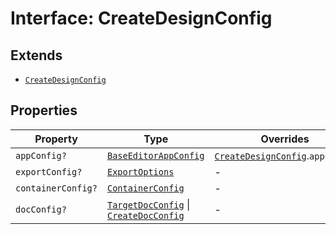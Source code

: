 # Interface: CreateDesignConfig

## Extends

- [`CreateDesignConfig`](../../../../editor/DesignConfig.types/interfaces/create-design-config/index.md)

## Properties

| Property | Type | Overrides | Inherited from |
| ------ | ------ | ------ | ------ |
| `appConfig?` | [`BaseEditorAppConfig`](../../../../editor/AppConfig.types/interfaces/Baseeditor-app-config.md) | [`CreateDesignConfig`](../../../../editor/DesignConfig.types/interfaces/create-design-config/index.md).`appConfig` | - |
| `exportConfig?` | [`ExportOptions`](../../../../ExportConfig.types/type-aliases/export-options/index.md) | - | [`CreateDesignConfig`](../../../../editor/DesignConfig.types/interfaces/create-design-config/index.md).`exportConfig` |
| `containerConfig?` | [`ContainerConfig`](../../../../ContainerConfig.types/type-aliases/container-config/index.md) | - | [`CreateDesignConfig`](../../../../editor/DesignConfig.types/interfaces/create-design-config/index.md).`containerConfig` |
| `docConfig?` | [`TargetDocConfig`](../../../../DesignConfig.types/interfaces/target-doc-config/index.md) \| [`CreateDocConfig`](../../../../editor/DocConfig.types/interfaces/create-doc-config/index.md) | - | [`CreateDesignConfig`](../../../../editor/DesignConfig.types/interfaces/create-design-config/index.md).`docConfig` |
